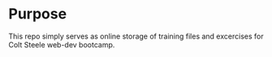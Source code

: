 # Purpose

This repo simply serves as online storage of training files
and excercises for Colt Steele web-dev bootcamp.
